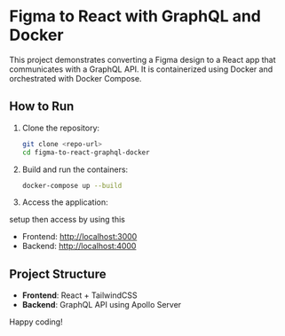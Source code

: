 # Figma to React with GraphQL and Docker

This project demonstrates converting a Figma design to a React app that communicates with a GraphQL API. 
It is containerized using Docker and orchestrated with Docker Compose.

## How to Run

1. Clone the repository:
   ```bash
   git clone <repo-url>
   cd figma-to-react-graphql-docker
   ```

2. Build and run the containers:
   ```bash
   docker-compose up --build
   ```

3. Access the application:

setup then access by using this

   - Frontend: [http://localhost:3000](http://localhost:3000)
   - Backend: [http://localhost:4000](http://localhost:4000)

## Project Structure
- **Frontend**: React + TailwindCSS
- **Backend**: GraphQL API using Apollo Server

Happy coding!
